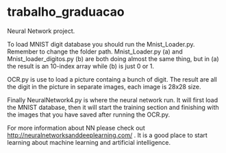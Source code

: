 # trabalho_graduacao

Neural Network project.


To load MNIST digit database you should run the Mnist_Loader.py. Remember to change the folder path.
Mnist_Loader.py (a) and Mnist_loader_digitos.py (b) are both doing almost the same thing, but in (a) the result is an 10-index array while (b) is just 0 or 1.

OCR.py is use to load a picture containg a bunch of digit. The result are all the digit in the picture in separate images, each image is 28x28 size.

Finally NeuralNetwork4.py is where the neural network run. It will first load the MNIST database, then it will start the training section and finishing with the images that you have saved after running the OCR.py.


For more information about NN please check out http://neuralnetworksanddeeplearning.com/ . It is a good place to start learning about machine learning and artificial intelligence.
